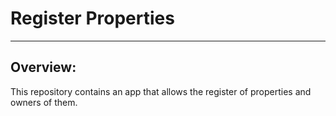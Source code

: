 # Register Properties
---
## Overview: 
This repository contains an app that allows the register of properties and owners of them.
